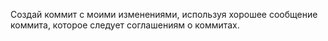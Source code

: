 Создай коммит с моими изменениями, используя хорошее сообщение коммита, которое следует соглашениям о коммитах.
